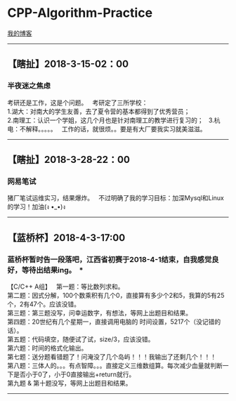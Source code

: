 # CPP-Algorithm-Practice
[我的博客](http://www.gyhdtc.cn/)
***
## 【瞎扯】2018-3-15-02：00  
### 半夜迷之焦虑
考研还是工作，这是个问题。  
考研定了三所学校：  
1.湖大：对南大的学生友善，去了夏令营的基本都得到了优秀营员；  
2.南理工：认识一个学姐，这几个月也是针对南理工的教学进行复习的；  
3.杭电：不解释。。。。。  
工作的话，就很烦。。要是有大厂要我实习就美滋滋。  
***
## 【瞎扯】2018-3-28-22：00  
### 网易笔试  
猪厂笔试运维实习，结果爆炸。  
不过明确了我的学习目标：加深Mysql和Linux的学习！加油(ง •_•)ง  
***
## 【蓝桥杯】2018-4-3-17:00  
### 蓝桥杯暂时告一段落吧，江西省初赛于2018-4-1结束，自我感觉良好，等待出结果ing。  *
【C/C++ A组】  
第一题：等比数列求和。  
第二题：因式分解，100个数乘积有几个0，直接算有多少个2和5，我算的5有25个，2有47个。应该没错。  
第三题：第三题没写，问幸运数字，有想法，等网上出题目和结果。  
第四题：20世纪有几个星期一，直接调用电脑的 时间设置，5217个（没记错的话）。  
第五题：代码填空，随便试了试，size/3，应该没错。  
第六题：时间的格式化输出。  
第七题：送分题看错题了！问淹没了几个岛屿！！！我输出了还剩几个！！！  
第八题：三体人的。。。有点智障。。。直接定义三维数组算。每次减少血量就判断一下是否小于0了，小于0直接输出+return就行。  
第九题 & 第十题没写，等网上出题目和结果。  
***

